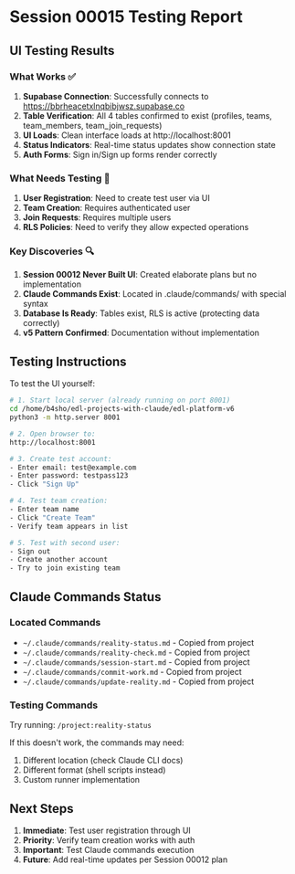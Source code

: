 # Session 00015 Testing Report

## UI Testing Results

### What Works ✅
1. **Supabase Connection**: Successfully connects to https://bbrheacetxlnqbibjwsz.supabase.co
2. **Table Verification**: All 4 tables confirmed to exist (profiles, teams, team_members, team_join_requests)
3. **UI Loads**: Clean interface loads at http://localhost:8001
4. **Status Indicators**: Real-time status updates show connection state
5. **Auth Forms**: Sign in/Sign up forms render correctly

### What Needs Testing 🧪
1. **User Registration**: Need to create test user via UI
2. **Team Creation**: Requires authenticated user
3. **Join Requests**: Requires multiple users
4. **RLS Policies**: Need to verify they allow expected operations

### Key Discoveries 🔍
1. **Session 00012 Never Built UI**: Created elaborate plans but no implementation
2. **Claude Commands Exist**: Located in .claude/commands/ with special syntax
3. **Database Is Ready**: Tables exist, RLS is active (protecting data correctly)
4. **v5 Pattern Confirmed**: Documentation without implementation

## Testing Instructions

To test the UI yourself:
```bash
# 1. Start local server (already running on port 8001)
cd /home/b4sho/edl-projects-with-claude/edl-platform-v6
python3 -m http.server 8001

# 2. Open browser to:
http://localhost:8001

# 3. Create test account:
- Enter email: test@example.com
- Enter password: testpass123
- Click "Sign Up"

# 4. Test team creation:
- Enter team name
- Click "Create Team"
- Verify team appears in list

# 5. Test with second user:
- Sign out
- Create another account
- Try to join existing team
```

## Claude Commands Status

### Located Commands
- `~/.claude/commands/reality-status.md` - Copied from project
- `~/.claude/commands/reality-check.md` - Copied from project
- `~/.claude/commands/session-start.md` - Copied from project
- `~/.claude/commands/commit-work.md` - Copied from project
- `~/.claude/commands/update-reality.md` - Copied from project

### Testing Commands
Try running: `/project:reality-status`

If this doesn't work, the commands may need:
1. Different location (check Claude CLI docs)
2. Different format (shell scripts instead)
3. Custom runner implementation

## Next Steps

1. **Immediate**: Test user registration through UI
2. **Priority**: Verify team creation works with auth
3. **Important**: Test Claude commands execution
4. **Future**: Add real-time updates per Session 00012 plan